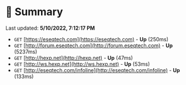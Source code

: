 # 📖 Summary
Last updated: **5/10/2022, 7:12:17 PM**

- `GET` [https://eseqtech.com](https://eseqtech.com) - **Up** (250ms)
- `GET` [http://forum.eseqtech.com](http://forum.eseqtech.com) - **Up** (5237ms)
- `GET` [http://hexp.net](http://hexp.net) - **Up** (47ms)
- `GET` [http://ws.hexp.net](http://ws.hexp.net) - **Up** (53ms)
- `GET` [http://eseqtech.com/infoline](http://eseqtech.com/infoline) - **Up** (133ms)
